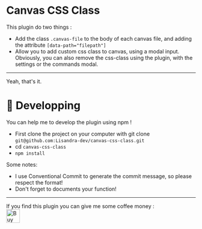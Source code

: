 # Canvas CSS Class

This plugin do two things : 
- Add the class `.canvas-file` to the body of each canvas file, and adding the attribute `[data-path="filepath"]` 
- Allow you to add custom css class to canvas, using a modal input. Obviously, you can also remove the css-class using the plugin, with the settings or the commands modal. 


---
Yeah, that's it.


# :robot: Developping

You can help me to develop the plugin using npm !

- First clone the project on your computer with git clone `git@github.com:Lisandra-dev/canvas-css-class.git`
- cd `canvas-css-class`
- `npm install`


Some notes:

- I use Conventional Commit to generate the commit message, so please respect the format!
- Don't forget to documents your function!

---

If you find this plugin you can give me some coffee money : <br/>
<a href='https://ko-fi.com/X8X54ZYAV' target='_blank'><img height='36' style='border:0px;height:36px;' src='https://cdn.ko-fi.com/cdn/kofi1.png?v=3' border='0' alt='Buy Me a Coffee at ko-fi.com' /></a>
